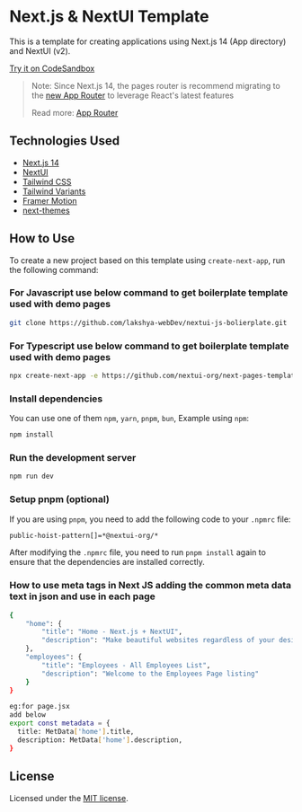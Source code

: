 # Next.js & NextUI Template

This is a template for creating applications using Next.js 14 (App directory) and NextUI (v2).

[Try it on CodeSandbox](https://githubbox.com/nextui-org/next-pages-template)

> Note: Since Next.js 14, the pages router is recommend migrating to the [new App Router](https://nextjs.org/docs/app) to leverage React's latest features
>
> Read more: [App Router](https://nextjs.org/docs/app/)

## Technologies Used

- [Next.js 14](https://nextjs.org/docs/getting-started)
- [NextUI](https://nextui.org)
- [Tailwind CSS](https://tailwindcss.com)
- [Tailwind Variants](https://tailwind-variants.org)
- [Framer Motion](https://www.framer.com/motion)
- [next-themes](https://github.com/pacocoursey/next-themes)

## How to Use

To create a new project based on this template using `create-next-app`, run the following command:

### For Javascript use below command to get boilerplate template used with demo pages

```bash
git clone https://github.com/lakshya-webDev/nextui-js-bolierplate.git
```

### For Typescript use below command to get boilerplate template used with demo pages

```bash
npx create-next-app -e https://github.com/nextui-org/next-pages-template
```

### Install dependencies

You can use one of them `npm`, `yarn`, `pnpm`, `bun`, Example using `npm`:

```bash
npm install
```

### Run the development server

```bash
npm run dev
```

### Setup pnpm (optional)

If you are using `pnpm`, you need to add the following code to your `.npmrc` file:

```bash
public-hoist-pattern[]=*@nextui-org/*
```

After modifying the `.npmrc` file, you need to run `pnpm install` again to ensure that the dependencies are installed correctly.

### How to use meta tags in Next JS adding the common meta data text in json and use in each page
```bash
{
    "home": {
        "title": "Home - Next.js + NextUI",
        "description": "Make beautiful websites regardless of your design experience."
    },
    "employees": {
        "title": "Employees - All Employees List",
        "description": "Welcome to the Employees Page listing"
    }
}

eg:for page.jsx
add below
export const metadata = {
  title: MetData['home'].title,
  description: MetData['home'].description,
}

```
## License

Licensed under the [MIT license](https://github.com/nextui-org/next-pages-template/blob/main/LICENSE).
